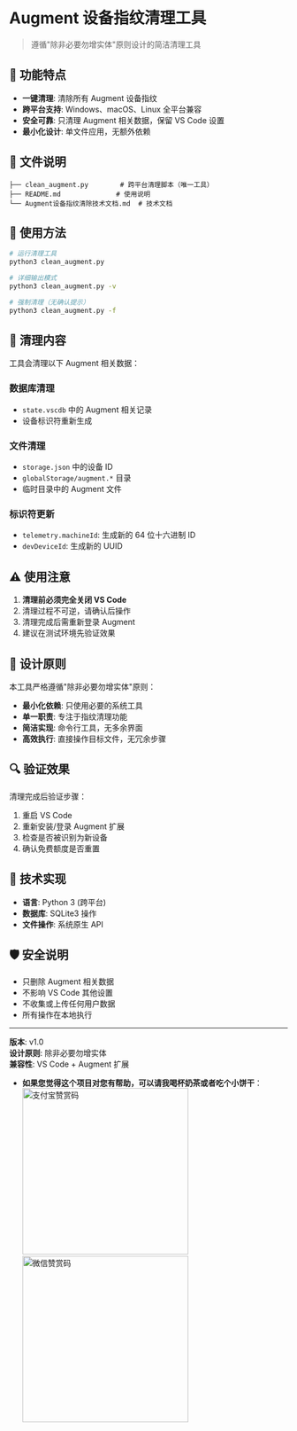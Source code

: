 # Augment 设备指纹清理工具

> 遵循"除非必要勿增实体"原则设计的简洁清理工具

## 🎯 功能特点

- **一键清理**: 清除所有 Augment 设备指纹
- **跨平台支持**: Windows、macOS、Linux 全平台兼容
- **安全可靠**: 只清理 Augment 相关数据，保留 VS Code 设置
- **最小化设计**: 单文件应用，无额外依赖

## 📁 文件说明

```
├── clean_augment.py        # 跨平台清理脚本（唯一工具）
├── README.md              # 使用说明
└── Augment设备指纹清除技术文档.md  # 技术文档
```

## 🚀 使用方法

```bash
# 运行清理工具
python3 clean_augment.py

# 详细输出模式
python3 clean_augment.py -v

# 强制清理（无确认提示）
python3 clean_augment.py -f
```

## 🔧 清理内容

工具会清理以下 Augment 相关数据：

### 数据库清理
- `state.vscdb` 中的 Augment 相关记录
- 设备标识符重新生成

### 文件清理
- `storage.json` 中的设备 ID
- `globalStorage/augment.*` 目录
- 临时目录中的 Augment 文件

### 标识符更新
- `telemetry.machineId`: 生成新的 64 位十六进制 ID
- `devDeviceId`: 生成新的 UUID

## ⚠️ 使用注意

1. **清理前必须完全关闭 VS Code**
2. 清理过程不可逆，请确认后操作
3. 清理完成后需重新登录 Augment
4. 建议在测试环境先验证效果

## 🎨 设计原则

本工具严格遵循"除非必要勿增实体"原则：

- **最小化依赖**: 只使用必要的系统工具
- **单一职责**: 专注于指纹清理功能
- **简洁实现**: 命令行工具，无多余界面
- **高效执行**: 直接操作目标文件，无冗余步骤

## 🔍 验证效果

清理完成后验证步骤：

1. 重启 VS Code
2. 重新安装/登录 Augment 扩展
3. 检查是否被识别为新设备
4. 确认免费额度是否重置

## 📝 技术实现

- **语言**: Python 3 (跨平台)
- **数据库**: SQLite3 操作
- **文件操作**: 系统原生 API

## 🛡️ 安全说明

- 只删除 Augment 相关数据
- 不影响 VS Code 其他设置
- 不收集或上传任何用户数据
- 所有操作在本地执行

---

**版本**: v1.0  
**设计原则**: 除非必要勿增实体  
**兼容性**: VS Code + Augment 扩展

- **如果您觉得这个项目对您有帮助，可以请我喝杯奶茶或者吃个小饼干**：
<image src="https://github.com/user-attachments/assets/0175c0f7-4929-4132-bb1a-24149429e699" width="300" alt="支付宝赞赏码"> <image src="https://github.com/user-attachments/assets/dc1c65a4-c221-4811-8f2e-d65dda5cc8f5" width="300" alt="微信赞赏码">
